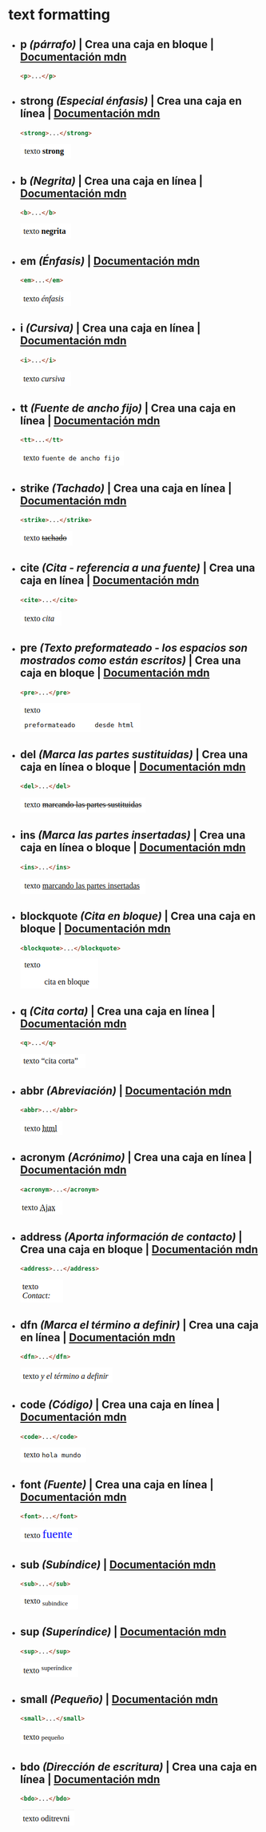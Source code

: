 # text formatting

- ## p *(párrafo)* | Crea una caja en bloque | [Documentación mdn](https://developer.mozilla.org/es/docs/Web/HTML/Element/p)

    ```html
    <p>...</p>
    ```

- ## strong *(Especial énfasis)* | Crea una caja en línea | [Documentación mdn](https://developer.mozilla.org/es/docs/Web/HTML/Element/strong)

    ```html
    <strong>...</strong>
    ```

    ![strong](img/strong.png)

- ## b *(Negrita)* | Crea una caja en línea | [Documentación mdn](https://developer.mozilla.org/es/docs/Web/HTML/Element/b)

    ```html
    <b>...</b>
    ```

    ![b](img/b.png)

- ## em *(Énfasis)* | [Documentación mdn](https://developer.mozilla.org/es/docs/Web/HTML/Element/em)

    ```html
    <em>...</em>
    ```

    ![em](img/em.png)

- ## i *(Cursiva)* | Crea una caja en línea | [Documentación mdn](https://developer.mozilla.org/es/docs/Web/HTML/Element/i)

    ```html
    <i>...</i>
    ```

    ![i](img/i.png)

- ## tt *(Fuente de ancho fijo)* | Crea una caja en línea | [Documentación mdn](https://developer.mozilla.org/es/docs/Web/HTML/Element/tt)

    ```html
    <tt>...</tt>
    ```

    ![tt](img/tt.png)

- ## strike *(Tachado)* | Crea una caja en línea | [Documentación mdn](https://developer.mozilla.org/es/docs/Web/HTML/Element/strike)

    ```html
    <strike>...</strike>
    ```

    ![strike](img/strike.png)

- ## cite *(Cita - referencia a una fuente)* | Crea una caja en línea | [Documentación mdn](https://developer.mozilla.org/es/docs/Web/HTML/Element/cite)

    ```html
    <cite>...</cite>
    ```

    ![cite](img/cite.png)

- ## pre *(Texto preformateado - los espacios son mostrados como están escritos)* | Crea una caja en bloque | [Documentación mdn](https://developer.mozilla.org/es/docs/Web/HTML/Element/pre)

    ```html
    <pre>...</pre>
    ```

    ![pre](img/pre.png)

- ## del *(Marca las partes sustituidas)* | Crea una caja en línea o bloque | [Documentación mdn](https://developer.mozilla.org/es/docs/Web/HTML/Element/del)

    ```html
    <del>...</del>
    ```

    ![del](img/del.png)

- ## ins *(Marca las partes insertadas)* | Crea una caja en línea o bloque | [Documentación mdn](https://developer.mozilla.org/es/docs/Web/HTML/Element/ins)

    ```html
    <ins>...</ins>
    ```

    ![ins](img/ins.png)

- ## blockquote *(Cita en bloque)* | Crea una caja en bloque | [Documentación mdn](https://developer.mozilla.org/es/docs/Web/HTML/Element/blockquote)

    ```html
    <blockquote>...</blockquote>
    ```

    ![blockquote](img/blockquote.png)

- ## q *(Cita corta)* | Crea una caja en línea | [Documentación mdn](https://developer.mozilla.org/es/docs/Web/HTML/Element/q)

    ```html
    <q>...</q>
    ```

    ![q](img/q.png)

- ## abbr *(Abreviación)* | [Documentación mdn](https://developer.mozilla.org/es/docs/Web/HTML/Element/abbr)

    ```html
    <abbr>...</abbr>
    ```

    ![abbr](img/abbr.png)

- ## acronym *(Acrónimo)* | Crea una caja en línea | [Documentación mdn](https://developer.mozilla.org/es/docs/Web/HTML/Element/acronym)

    ```html
    <acronym>...</acronym>
    ```

    ![acronym](img/acronym.png)

- ## address *(Aporta información de contacto)* | Crea una caja en bloque | [Documentación mdn](https://developer.mozilla.org/es/docs/Web/HTML/Element/address)

    ```html
    <address>...</address>
    ```

    ![address](img/address.png)

- ## dfn *(Marca el término a definir)* | Crea una caja en línea | [Documentación mdn](https://developer.mozilla.org/es/docs/Web/HTML/Element/dfn)

    ```html
    <dfn>...</dfn>
    ```

    ![dfn](img/dfn.png)

- ## code *(Código)* | Crea una caja en línea | [Documentación mdn](https://developer.mozilla.org/es/docs/Web/HTML/Element/code)

    ```html
    <code>...</code>
    ```

    ![code](img/code.png)

- ## font *(Fuente)* | Crea una caja en línea | [Documentación mdn](https://developer.mozilla.org/es/docs/Web/HTML/Element/font)

    ```html
    <font>...</font>
    ```

    ![font](img/font.png)

- ## sub *(Subíndice)* | [Documentación mdn](https://developer.mozilla.org/es/docs/Web/HTML/Element/sub)

    ```html
    <sub>...</sub>
    ```

    ![sub](img/sub.png)

- ## sup *(Superíndice)* | [Documentación mdn](https://developer.mozilla.org/es/docs/Web/HTML/Element/sup)

    ```html
    <sup>...</sup>
    ```

    ![sup](img/sup.png)

- ## small *(Pequeño)* | [Documentación mdn](https://developer.mozilla.org/es/docs/Web/HTML/Element/small)

    ```html
    <small>...</small>
    ```

    ![small](img/small.png)

- ## bdo *(Dirección de escritura)* | Crea una caja en línea | [Documentación mdn](https://developer.mozilla.org/es/docs/Web/HTML/Element/bdo)

    ```html
    <bdo>...</bdo>
    ```

    ![bdo](img/bdo.png)


